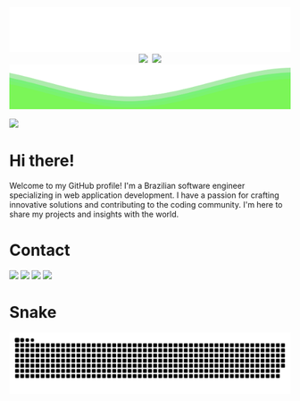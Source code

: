 <div align="center">
    <div align="center">
        <img width="100%" height="80px" src="https://raw.githubusercontent.com/PedroLMaia/PedroLMaia/b2322d43a5f784da45e47def870b1fb00be5a358/OndaReversa.svg"/>
    </div>
    <img width="36.2%" src="https://git-stats-private-git-main-pedrolmaia.vercel.app/api/top-langs/?username=PedroLMaia&layout=compact&langs_count=8&theme=shadow_green"/>&nbsp
    <img width="55%" src="https://git-stats-private-git-main-pedrolmaia.vercel.app/api?username=PedroLMaia&show_icons=true&theme=shadow_green&include_all_commits=true&count_private=true"/>
    <div align="center">
        <img width="100%" height="80px" src="https://raw.githubusercontent.com/PedroLMaia/PedroLMaia/b2322d43a5f784da45e47def870b1fb00be5a358/Onda.svg"/>
    </div>
</div>

<div align="start">

![](https://komarev.com/ghpvc/?username=PedroLMaia&color=009000)

</div>

# Hi there!
Welcome to my GitHub profile! I'm a Brazilian software engineer specializing in web application development. I have a passion for crafting innovative solutions and contributing to the coding community. I'm here to share my projects and insights with the world.


# Contact
<div> 
  <a href = "https://portfolio-pedrolmaia.vercel.app"><img src="https://img.shields.io/badge/-Portf%C3%B3lio-%23009000?style=for-the-badge&logo=O&logoColor=white" target="_blank"></a>
  <a href="https://www.linkedin.com/in/pedrolmaia" target="_blank"><img src="https://img.shields.io/badge/-LinkedIn-%228B22?style=for-the-badge&logo=l&logoColor=white" target="_blank"></a> 
  <a href="https://www.instagram.com/_pedrolzmaia/" target="_blank"><img src="https://img.shields.io/badge/-Instagram-%2332CD32?style=for-the-badge&logo=i&logoColor=white" target="_blank"></a>                                   
  <a href = "mailto:pedro-luiz-maia@hotmail.com"><img src="https://img.shields.io/badge/-Outlook-%2332CD32?style=for-the-badge&logo=l&logoColor=white" target="_blank"></a>
</div>

# Snake
<div align="center">
    <picture>
  <source
    media="(prefers-color-scheme: dark)"
    srcset="https://raw.githubusercontent.com/PedroLMaia/PedroLMaia/output/github-contribution-grid-snake-dark.svg"
  />
  <source
    media="(prefers-color-scheme: light)"
    srcset="https://raw.githubusercontent.com/PedroLMaia/PedroLMaia/output/github-contribution-grid-snake-dark.svg"
  />
  <img
    alt="Animação"
    src="https://raw.githubusercontent.com/PedroLMaia/PedroLMaia/output/github-contribution-grid-snake-dark.svg"
  />
</picture>
</div>
